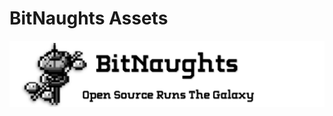 # BitNaughts Assets

![banner](https://raw.githubusercontent.com/bitnaughts/bitnaughts.assets/master/images/banner.png)